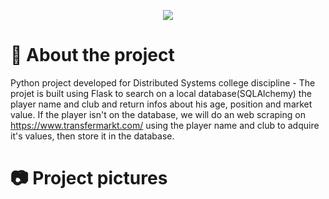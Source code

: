 <p align="center">
  <img src="https://raw.githubusercontent.com/masnik1/Flask-Players-MarketValue-Web-Scrapper/main/ProjectLogo.png">
</p>

# 📁 About the project

Python project developed for Distributed Systems college discipline -  The projet is built using Flask to search on a local database(SQLAlchemy) the player name and club and return infos about his age, position and market value. If the player isn't on the database, we will do an web scraping on https://www.transfermarkt.com/ using the player name and club to adquire it's values, then store it in the database.

# 📷 Project pictures

